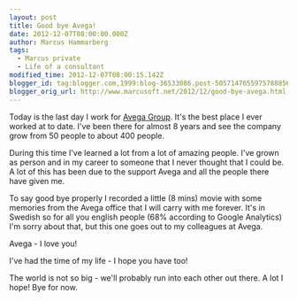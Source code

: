 ```yaml
---
layout: post
title: Good bye Avega!
date: 2012-12-07T08:00:00.000Z
author: Marcus Hammarberg
tags:
  - Marcus private
  - Life of a consultant
modified_time: 2012-12-07T08:00:15.142Z
blogger_id: tag:blogger.com,1999:blog-36533086.post-5057147655975788856
blogger_orig_url: http://www.marcusoft.net/2012/12/good-bye-avega.html
---
```



<div dir="ltr" style="text-align: left;" trbidi="on">

<div dir="ltr" style="text-align: left;" trbidi="on">

Today is the last day I work for [Avega
Group](http://www.avegagroup.se/). It's the best place I ever worked at
to date. I've been there for almost 8 years and see the company grow
from 50 people to about 400 people.

During this time I've learned a lot from a lot of amazing people. I've
grown as person and in my career to someone that I never thought that I
could be. A lot of this has been due to the support Avega and all the
people there have given me.

To say good bye properly I recorded a little (8 mins) movie with some
memories from the Avega office that I will carry with me forever. It's
in Swedish so for all you english people (68% according to Google
Analytics) I'm sorry about that, but this one goes out to
my colleagues at Avega.

<div class="separator" style="clear: both; text-align: center;">

</div>

<div style="text-align: center;">

</div>

<span style="text-align: left;">Avega - I love you!

</div>

I've had the time of my life - I hope you have too!

The world is not so big - we'll probably run into each other out there.
A lot I hope!
Bye for now.

</div>
